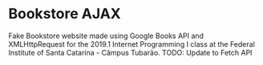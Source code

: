 # Bookstore AJAX
Fake Bookstore website made using Google Books API and XMLHttpRequest for the 2019.1 Internet Programming I class at the Federal Institute of Santa Catarina - Câmpus Tubarão. 
TODO: Update to Fetch API